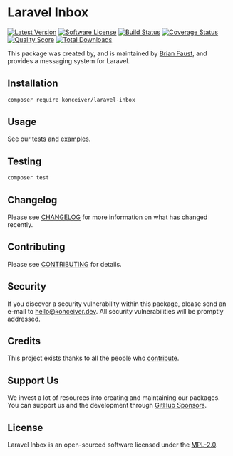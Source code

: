 # Laravel Inbox

[![Latest Version](https://badgen.net/packagist/v/konceiver/laravel-inbox)](https://packagist.org/packages/konceiver/laravel-inbox)
[![Software License](https://badgen.net/packagist/license/konceiver/laravel-inbox)](https://packagist.org/packages/konceiver/laravel-inbox)
[![Build Status](https://img.shields.io/github/workflow/status/konceiver/laravel-inbox/run-tests?label=tests)](https://github.com/konceiver/laravel-inbox/actions?query=workflow%3Arun-tests+branch%3Amaster)
[![Coverage Status](https://badgen.net/codeclimate/coverage/konceiver/laravel-inbox)](https://codeclimate.com/github/konceiver/laravel-inbox)
[![Quality Score](https://badgen.net/codeclimate/maintainability/konceiver/laravel-inbox)](https://codeclimate.com/github/konceiver/laravel-inbox)
[![Total Downloads](https://badgen.net/packagist/dt/konceiver/laravel-inbox)](https://packagist.org/packages/konceiver/laravel-inbox)

This package was created by, and is maintained by [Brian Faust](https://github.com/faustbrian), and provides a messaging system for Laravel.

## Installation

```bash
composer require konceiver/laravel-inbox
```

## Usage

See our [tests](https://github.com/konceiver/laravel-inbox/tree/master/tests) and [examples](https://github.com/konceiver/laravel-inbox/tree/master/USAGE.md).

## Testing

``` bash
composer test
```

## Changelog

Please see [CHANGELOG](CHANGELOG.md) for more information on what has changed recently.

## Contributing

Please see [CONTRIBUTING](CONTRIBUTING.md) for details.

## Security

If you discover a security vulnerability within this package, please send an e-mail to hello@konceiver.dev. All security vulnerabilities will be promptly addressed.

## Credits

This project exists thanks to all the people who [contribute](../../contributors).

## Support Us

We invest a lot of resources into creating and maintaining our packages. You can support us and the development through [GitHub Sponsors](https://github.com/sponsors/faustbrian).

## License

Laravel Inbox is an open-sourced software licensed under the [MPL-2.0](LICENSE.md).
